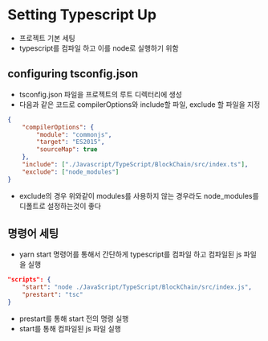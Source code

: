 # Setting Typescript Up
- 프로젝트 기본 세팅
- typescript를 컴파일 하고 이를 node로 실행하기 위함

## configuring tsconfig.json
- tsconfig.json 파일을 프로젝트의 루트 디렉터리에 생성
- 다음과 같은 코드로 compilerOptions와 include할 파일, exclude 할 파일을 지정

```json
{
    "compilerOptions": {
        "module": "commonjs",
        "target": "ES2015",
        "sourceMap": true
    },
    "include": ["./Javascript/TypeScript/BlockChain/src/index.ts"],
    "exclude": ["node_modules"]
}
```
- exclude의 경우 위와같이 modules를 사용하지 않는 경우라도 node_modules를 디폴트로 설정하는것이 좋다

## 명령어 세팅
- yarn start 명령어를 통해서 간단하게 typescript를 컴파일 하고 컴파일된 js 파일을 실행

```json
"scripts": {
    "start": "node ./JavaScript/TypeScript/BlockChain/src/index.js",
    "prestart": "tsc"
}
```
- prestart를 통해 start 전의 명령 실행
- start를 통해 컴파일된 js 파일 실행